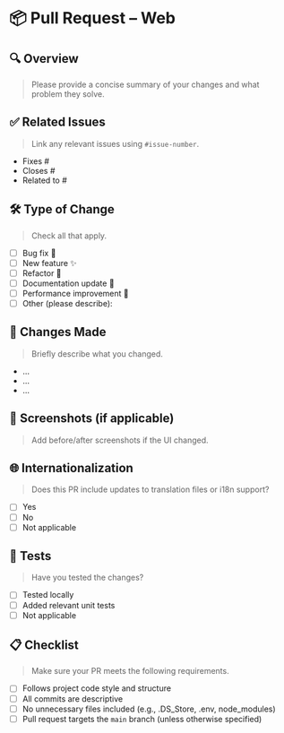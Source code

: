 # 📦 Pull Request – Web

## 🔍 Overview

> Please provide a concise summary of your changes and what problem they solve.

## ✅ Related Issues

> Link any relevant issues using `#issue-number`.

- Fixes #
- Closes #
- Related to #

## 🛠️ Type of Change

> Check all that apply.

- [ ] Bug fix 🐛
- [ ] New feature ✨
- [ ] Refactor 🔁
- [ ] Documentation update 📝
- [ ] Performance improvement 🚀
- [ ] Other (please describe):

## 🔁 Changes Made

> Briefly describe what you changed.

- …
- …
- …

## 📸 Screenshots (if applicable)

> Add before/after screenshots if the UI changed.

## 🌐 Internationalization

> Does this PR include updates to translation files or i18n support?

- [ ] Yes
- [ ] No
- [ ] Not applicable

## 🧪 Tests

> Have you tested the changes?

- [ ] Tested locally
- [ ] Added relevant unit tests
- [ ] Not applicable

## 📋 Checklist

> Make sure your PR meets the following requirements.

- [ ] Follows project code style and structure
- [ ] All commits are descriptive
- [ ] No unnecessary files included (e.g., .DS_Store, .env, node_modules)
- [ ] Pull request targets the `main` branch (unless otherwise specified)
